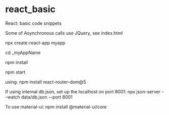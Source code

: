 # react_basic
React: basic code snippets

Some of Asynchronous calls use JQuery, see index.html

npx create-react-app myapp 

cd _myAppName 

npm install 

npm start 

using:
npm install react-router-dom@5

If using internal db.json, set up the localhost on port 8001:
npx json-server --watch data/db.json --port 8001

To use material-ui:
npm install @material-ui/core
